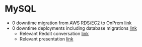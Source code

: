 # MySQL

* 0 downtime migration from AWS RDS/EC2 to OnPrem [link]([https://www.percona.com/blog/2019/02/21/parallel-queries-in-postgresql/](https://severalnines.com/blog/how-migrate-mysql-amazon-ec2-your-prem-data-center-without-downtime))
* 0 downtime deployments including database migrations [link](https://spring.io/blog/2016/05/31/zero-downtime-deployment-with-a-database)
  * Relevant Reddit conversation [link](https://www.reddit.com/r/devops/comments/ar1jhf/comment/egk5y4v/?st=JS74EB49&sh=d2d8d0ab)
  * Relevant presentation [link](http://dehnes.com/software/2016/09/09/zero-downtime-deplayments-with-database-changes.html)